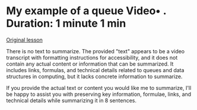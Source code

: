 # My example of a queue Video• . Duration: 1 minute 1 min

[Original lesson](https://www.coursera.org/learn/uol-algorithms-and-data-structures-1/lecture/mr7hw/my-example-of-a-queue)

There is no text to summarize. The provided "text" appears to be a video transcript with formatting instructions for accessibility, and it does not contain any actual content or information that can be summarized. It includes links, formulas, and technical details related to queues and data structures in computing, but it lacks concrete information to summarize.

If you provide the actual text or content you would like me to summarize, I'll be happy to assist you with preserving key information, formulae, links, and technical details while summarizing it in 8 sentences.

